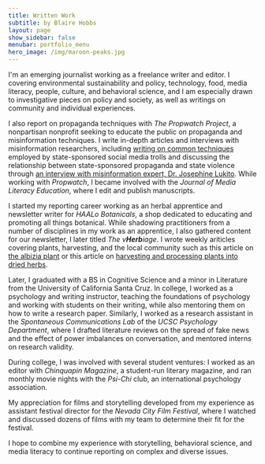```yaml
---
title: Written Work
subtitle: by Blaire Hobbs
layout: page
show_sidebar: false
menubar: portfolio_menu
hero_image: /img/maroon-peaks.jpg
---
```


I'm an emerging journalist working as a freelance writer and editor. I covering environmental sustainability and policy, technology, food, media literacy, people, culture, and behavioral science, and I am especially drawn to investigative pieces on policy and society, as well as writings on community and individual experiences. 

I also report on propaganda techniques with *The Propwatch Project*, a nonpartisan nonprofit seeking to educate the public on propaganda and misinformation techniques. I write in-depth articles and interviews with misinformation researchers, including [writing on common techniques](https://www.propwatch.org/article.php?id=295) employed by state-sponsored social media trolls and discussing the relationship between state-sponsored propaganda and state violence through [an interview with misinformation expert, Dr. Josephine Lukito](https://www.propwatch.org/article.php?id=305). While working with *Propwatch*, I became involved with the *Journal of Media Literacy Education*, where I edit and publish manuscripts.

I started my reporting career working as an herbal apprentice and newsletter writer for *HAALo Botanicals*, a shop dedicated to educating and promoting all things botanical. While shadowing practitioners from a number of disciplines in my work as an apprentice, I also gathered content for our newsletter, I later titled *The v**Herb**iage*. I wrote weekly ariticles covering plants, harvesting, and the local community such as this article on [the albizia plant](/albizia) or this article on [harvesting and processing plants into dried herbs](/processing-herbs). 

Later, I graduated with a BS in Cognitive Science and a minor in Literature from the University of California Santa Cruz. In college, I worked as a psychology and writing instructor, teaching the foundations of psychology and working with students on their writing, while also mentoring them on how to write a research paper. Similarly, I worked as a research assistant in the *Spontaneous Communications Lab* of the *UCSC Psychology Department*, where I drafted literature reviews on the spread of fake news and the effect of power imbalances on conversation, and mentored interns on research validity.

During college, I was involved with several student ventures: I worked as an editor with *Chinquapin Magazine*, a student-run literary magazine, and ran monthly movie nights with the *Psi-Chi* club, an international psychology association. 

My appreciation for films and storytelling developed from my experience as assistant festival director for the *Nevada City Film Festival*, where I watched and discussed dozens of films with my team to determine their fit for the festival. 

I hope to combine my experience with storytelling, behavioral science, and media literacy to continue reporting on complex and diverse issues.

